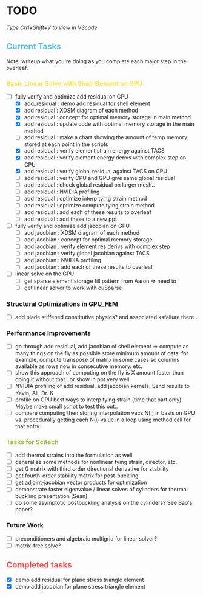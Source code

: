 # TODO
*Type Ctrl+Shift+V to view in VScode*
## <span style="color:#5bc0eb">Current Tasks</span>
Note, writeup what you're doing as you complete each major step in the overleaf.

### <span style="color:#fde74c">Basic Linear Solve with Shell Element on GPU</span>
- [ ] fully verify and optimize add residual on GPU
    - [x] add_residual : demo add residual for shell element
    - [x] add residual : XDSM diagram of each method
    - [x] add residual : concept for optimal memory storage in main method
    - [x] add residual : update code with optimal memory storage in the main method
    - [ ] add residual : make a chart showing the amount of temp memory stored at each point in the scripts
    - [x] add residual : verify element strain energy against TACS
    - [x] add residual : verify element energy derivs with complex step on CPU
    - [x] add residual : verify global residual against TACS on CPU
    - [ ] add residual : verify CPU and GPU give same global residual
    - [ ] add residual : check global residual on larger mesh..
    - [ ] add residual : NVIDIA profiling
    - [ ] add residual : optimize interp tying strain method
    - [ ] add residual : optimize compute tying strain method
    - [ ] add residual : add each of these results to overleaf
    - [ ] add residual : add these to a new ppt
- [ ] fully verify and optimize add jacobian on GPU
    - [ ] add jacobian : XDSM diagram of each method
    - [ ] add jacobian : concept for optimal memory storage
    - [ ] add jacobian : verify element res derivs with complex step
    - [ ] add jacobian : verify global jacobian against TACS
    - [ ] add jacobian : NVIDIA profiling
    - [ ] add jacobian : add each of these results to overleaf
- [ ] linear solve on the GPU
    - [ ] get sparse element storage fill pattern from Aaron => need to 
    - [ ] get linear solver to work with cuSparse 

### Structural Optimizations in GPU_FEM
- [ ] add blade stiffened constitutive physics? and associated ksfailure there..

### Performance Improvements
- [ ] go through add residual, add jacobian of shell element => compute as many things on the fly as possible store minimum amount of data.
for example, compute transpose of matrix in some cases so columns available as rows now in consecutive memory. etc.
- [ ] show this approach of computing on the fly is X amount faster than doing it without that.. or show in ppt very well
- [ ] NVIDIA profiling of add residual, add jacobian kernels. Send results to Kevin, Ali, Dr. K
- [ ] profile on GPU best ways to interp tying strain (time that part only). Maybe make small script to test this out..
- [ ] compare computing then storing interpolation vecs N[i] in basis on GPU vs. procedurally getting each N(i) value in a loop using method call for that entry.

### <span style="color:#9bc53d">Tasks for Scitech</span>
- [ ] add thermal strains into the formulation as well
- [ ] generalize some methods for nonlinear tying strain, director, etc.
- [ ] get G matrix with third order directional derivative for stability
- [ ] get fourth-order stability matrix for post-buckling
- [ ] get adjoint-jacobian vector products for optimization
- [ ] demonstrate faster eigenvalue / linear solves of cylinders for thermal buckling presentation (Sean)
- [ ] do some asymptotic postbuckling analysis on the cylinders? See Bao's paper?

### Future Work
- [ ] preconditioners and algebraic multigrid for linear solver?
- [ ] matrix-free solve?

## <span style="color:#fe4a49">Completed tasks</span>
- [x] demo add residual for plane stress triangle element
- [x] demo add jacobian for plane stress triangle element   